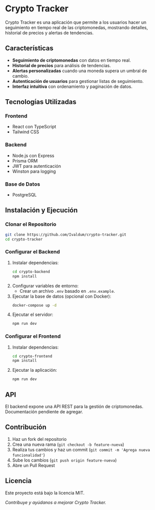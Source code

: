 # Crypto Tracker

Crypto Tracker es una aplicación que permite a los usuarios hacer un seguimiento en tiempo real de las criptomonedas, mostrando detalles, historial de precios y alertas de tendencias.

## Características

- **Seguimiento de criptomonedas** con datos en tiempo real.
- **Historial de precios** para análisis de tendencias.
- **Alertas personalizadas** cuando una moneda supera un umbral de cambio.
- **Autenticación de usuarios** para gestionar listas de seguimiento.
- **Interfaz intuitiva** con ordenamiento y paginación de datos.

## Tecnologías Utilizadas

### Frontend
- React con TypeScript
- Tailwind CSS

### Backend
- Node.js con Express
- Prisma ORM
- JWT para autenticación
- Winston para logging

### Base de Datos
- PostgreSQL

## Instalación y Ejecución

### Clonar el Repositorio
```bash
git clone https://github.com/Ivaldum/crypto-tracker.git
cd crypto-tracker
```

### Configurar el Backend
1. Instalar dependencias:
   ```bash
   cd crypto-backend
   npm install
   ```
2. Configurar variables de entorno:
   - Crear un archivo `.env` basado en `.env.example`.
3. Ejecutar la base de datos (opcional con Docker):
   ```bash
   docker-compose up -d
   ```
4. Ejecutar el servidor:
   ```bash
   npm run dev
   ```

### Configurar el Frontend
1. Instalar dependencias:
   ```bash
   cd crypto-frontend
   npm install
   ```
2. Ejecutar la aplicación:
   ```bash
   npm run dev
   ```

## API

El backend expone una API REST para la gestión de criptomonedas. Documentación pendiente de agregar.

## Contribución

1. Haz un fork del repositorio
2. Crea una nueva rama (`git checkout -b feature-nueva`)
3. Realiza tus cambios y haz un commit (`git commit -m 'Agrega nueva funcionalidad'`)
4. Sube los cambios (`git push origin feature-nueva`)
5. Abre un Pull Request

## Licencia

Este proyecto está bajo la licencia MIT.


_Contribuye y ayúdanos a mejorar Crypto Tracker._

